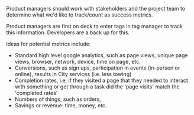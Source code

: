 Product managers should work with stakeholders and the project team to determine what we'd like to track/count as success metrics. 

Product managers are first on deck to enter tags in tag manager to track this information. Developers are a back up for this.

Ideas for potential metrics include:
* Standard high level google analytics, such as page views, unique page views, browser, network, device, time on page, etc.
* Conversions, such as sign ups, participation in events (in-person or online), results in City services (i.e. less towing)
* Completion rates, i.e. if they visited a page that they needed to interact with something or get through a task did the 'page visits' match the 'completed rates'
* Numbers of things, such as orders, 
* Savings or revenue: time, money, etc.
